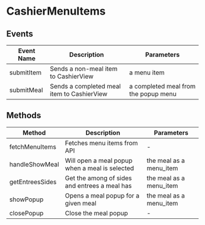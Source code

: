 # CashierMenuItems

## Events

<!-- @vuese:CashierMenuItems:events:start -->
|Event Name|Description|Parameters|
|---|---|---|
|submitItem|Sends a non-meal item to CashierView|a menu item|
|submitMeal|Sends a completed meal item to CashierView|a completed meal from the popup menu|

<!-- @vuese:CashierMenuItems:events:end -->


## Methods

<!-- @vuese:CashierMenuItems:methods:start -->
|Method|Description|Parameters|
|---|---|---|
|fetchMenuItems|Fetches menu items from API|-|
|handleShowMeal|Will open a meal popup when a meal is selected|the meal as a menu_item|
|getEntreesSides|Get the among of sides and entrees a meal has|the meal as a menu_item|
|showPopup|Opens a meal popup for a given meal|the meal as a menu_item|
|closePopup|Close the meal popup|-|

<!-- @vuese:CashierMenuItems:methods:end -->


